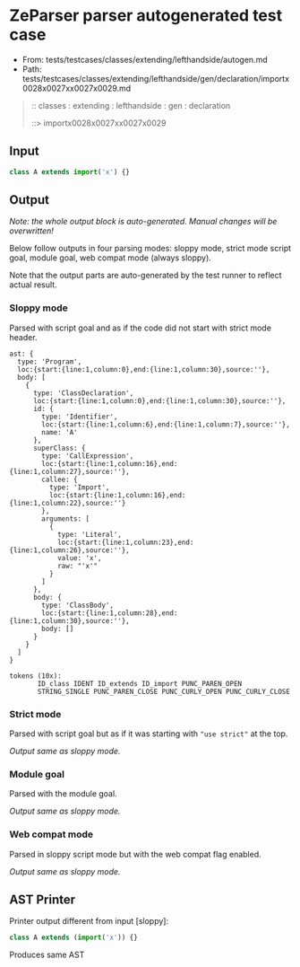 # ZeParser parser autogenerated test case

- From: tests/testcases/classes/extending/lefthandside/autogen.md
- Path: tests/testcases/classes/extending/lefthandside/gen/declaration/importx0028x0027xx0027x0029.md

> :: classes : extending : lefthandside : gen : declaration
>
> ::> importx0028x0027xx0027x0029

## Input


`````js
class A extends import('x') {}
`````

## Output

_Note: the whole output block is auto-generated. Manual changes will be overwritten!_

Below follow outputs in four parsing modes: sloppy mode, strict mode script goal, module goal, web compat mode (always sloppy).

Note that the output parts are auto-generated by the test runner to reflect actual result.

### Sloppy mode

Parsed with script goal and as if the code did not start with strict mode header.

`````
ast: {
  type: 'Program',
  loc:{start:{line:1,column:0},end:{line:1,column:30},source:''},
  body: [
    {
      type: 'ClassDeclaration',
      loc:{start:{line:1,column:0},end:{line:1,column:30},source:''},
      id: {
        type: 'Identifier',
        loc:{start:{line:1,column:6},end:{line:1,column:7},source:''},
        name: 'A'
      },
      superClass: {
        type: 'CallExpression',
        loc:{start:{line:1,column:16},end:{line:1,column:27},source:''},
        callee: {
          type: 'Import',
          loc:{start:{line:1,column:16},end:{line:1,column:22},source:''}
        },
        arguments: [
          {
            type: 'Literal',
            loc:{start:{line:1,column:23},end:{line:1,column:26},source:''},
            value: 'x',
            raw: "'x'"
          }
        ]
      },
      body: {
        type: 'ClassBody',
        loc:{start:{line:1,column:28},end:{line:1,column:30},source:''},
        body: []
      }
    }
  ]
}

tokens (10x):
       ID_class IDENT ID_extends ID_import PUNC_PAREN_OPEN
       STRING_SINGLE PUNC_PAREN_CLOSE PUNC_CURLY_OPEN PUNC_CURLY_CLOSE
`````

### Strict mode

Parsed with script goal but as if it was starting with `"use strict"` at the top.

_Output same as sloppy mode._

### Module goal

Parsed with the module goal.

_Output same as sloppy mode._

### Web compat mode

Parsed in sloppy script mode but with the web compat flag enabled.

_Output same as sloppy mode._

## AST Printer

Printer output different from input [sloppy]:

````js
class A extends (import('x')) {}
````

Produces same AST
